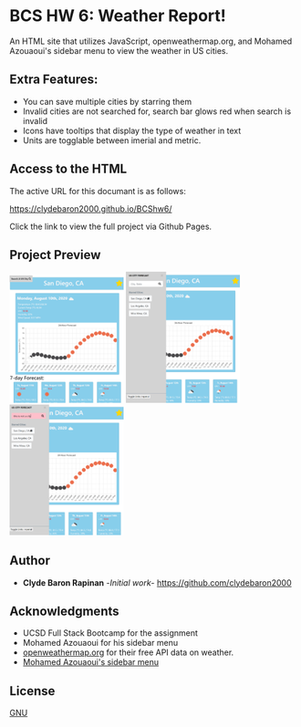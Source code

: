 # BCS HW 6: Weather Report!

An HTML site that utilizes JavaScript, openweathermap.org, and Mohamed Azouaoui's sidebar menu to view the weather in US cities.

## Extra Features:
* You can save multiple cities by starring them
* Invalid cities are not searched for, search bar glows red when search is invalid
* Icons have tooltips that display the type of weather in text
* Units are togglable between imerial and metric.

## Access to the HTML

The active URL for this documant is as follows:

https://clydebaron2000.github.io/BCShw6/

Click the link to view the full project via Github Pages.

## Project Preview

<img src="Assets/mainMenu.PNG" width="200px"/>
<img src="Assets/sidebarDisplay.PNG" width="200px"/>
<img src="Assets/error.PNG" width="200px"/>


## Author

* **Clyde Baron Rapinan** -*Initial work*- https://github.com/clydebaron2000

## Acknowledgments

* UCSD Full Stack Bootcamp for the assignment
* Mohamed Azouaoui for his sidebar menu
* [openweathermap.org](https://openweathermap.org) for their free API data on weather.
* [Mohamed Azouaoui's sidebar menu](https://github.com/azouaoui-med/pro-sidebar-template) 

## License

[GNU](https://choosealicense.com/licenses/gpl-3.0/)
